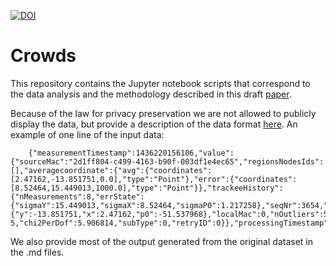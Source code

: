 [![DOI](https://zenodo.org/badge/DOI/10.5281/zenodo.268639.svg)](https://doi.org/10.5281/zenodo.268639)

# Crowds

This repository contains the Jupyter notebook scripts that correspond to the data analysis and the methodology described in this draft [paper](https://github.com/sonjageorgievska/Arena/blob/master/PaperOnSmoothing/draft-31052016.pdf).

Because of the law for privacy preservation we are not allowed to publicly display the data, but provide a description of the data format [here](https://github.com/sonjageorgievska/Crowds/blob/master/density-estimation-version-2.md). An example of one line of the input data:

		{"measurementTimestamp":1436220156106,"value":{"sourceMac":"2d1ff804-c499-4163-b90f-003df1e4ec65","regionsNodesIds":[],"averagecoordinate":{"avg":{"coordinates":[2.47162,-13.851751,0.0],"type":"Point"},"error":{"coordinates":[8.52464,15.449013,1000.0],"type":"Point"}},"trackeeHistory":{"nMeasurements":8,"errState":{"sigmaY":15.449013,"sigmaX":8.52464,"sigmaP0":1.217258},"seqNr":3654,"chi2":29.534072,"fitStatus":"FITTED","state":{"y":-13.851751,"x":2.47162,"p0":-51.537968},"localMac":0,"nOutliers":5,"type":2,"probChi2":1.8E-5,"chi2PerDof":5.906814,"subType":0,"retryID":0}},"processingTimestamp":1436220164741}

We also provide most of the output generated from the original dataset in the .md files. 